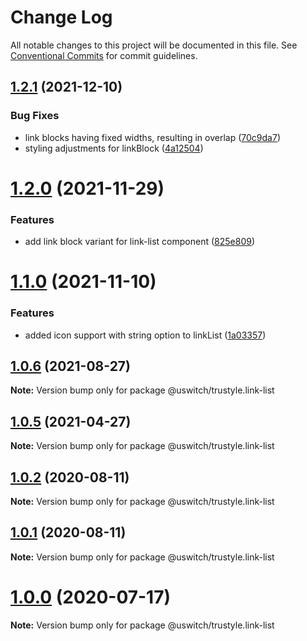 # Change Log

All notable changes to this project will be documented in this file.
See [Conventional Commits](https://conventionalcommits.org) for commit guidelines.

## [1.2.1](https://github.com/uswitch/trustyle/compare/@uswitch/trustyle.link-list@1.2.0...@uswitch/trustyle.link-list@1.2.1) (2021-12-10)


### Bug Fixes

* link blocks having fixed widths, resulting in overlap ([70c9da7](https://github.com/uswitch/trustyle/commit/70c9da7))
* styling adjustments for linkBlock ([4a12504](https://github.com/uswitch/trustyle/commit/4a12504))





# [1.2.0](https://github.com/uswitch/trustyle/compare/@uswitch/trustyle.link-list@1.1.0...@uswitch/trustyle.link-list@1.2.0) (2021-11-29)


### Features

* add link block variant for link-list component ([825e809](https://github.com/uswitch/trustyle/commit/825e809))





# [1.1.0](https://github.com/uswitch/trustyle/compare/@uswitch/trustyle.link-list@1.0.6...@uswitch/trustyle.link-list@1.1.0) (2021-11-10)


### Features

* added icon support with string option to linkList ([1a03357](https://github.com/uswitch/trustyle/commit/1a03357))





## [1.0.6](https://github.com/uswitch/trustyle/compare/@uswitch/trustyle.link-list@1.0.5...@uswitch/trustyle.link-list@1.0.6) (2021-08-27)

**Note:** Version bump only for package @uswitch/trustyle.link-list





## [1.0.5](https://github.com/uswitch/trustyle/compare/@uswitch/trustyle.link-list@1.0.4...@uswitch/trustyle.link-list@1.0.5) (2021-04-27)

**Note:** Version bump only for package @uswitch/trustyle.link-list





## [1.0.2](https://github.com/uswitch/trustyle/compare/@uswitch/trustyle.link-list@1.0.1...@uswitch/trustyle.link-list@1.0.2) (2020-08-11)

**Note:** Version bump only for package @uswitch/trustyle.link-list





## [1.0.1](https://github.com/uswitch/trustyle/compare/@uswitch/trustyle.link-list@1.0.0...@uswitch/trustyle.link-list@1.0.1) (2020-08-11)

**Note:** Version bump only for package @uswitch/trustyle.link-list





# [1.0.0](https://github.com/uswitch/trustyle/compare/@uswitch/trustyle.link-list@0.2.1...@uswitch/trustyle.link-list@1.0.0) (2020-07-17)

**Note:** Version bump only for package @uswitch/trustyle.link-list
